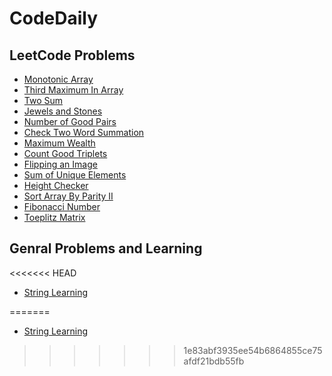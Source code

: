 # CodeDaily

## LeetCode Problems
+ [Monotonic Array](LeetCode/MonotonicArray.cpp)
+ [Third Maximum In Array](LeetCode/ThirdMaximum.cpp)
+ [Two Sum](LeetCode/1_TwoSum.cpp)
+ [Jewels and Stones](LeetCode/JewelsAndStones.cpp)
+ [Number of Good Pairs](LeetCode/NumberofGoodPairs.cpp)
+ [Check Two Word Summation](LeetCode/CheckTwoWordSummation.cpp)
+ [Maximum Wealth](LeetCode/maximumWealth.cpp)
+ [Count Good Triplets](LeetCode/CountGoodTriplets.cpp)
+ [Flipping an Image](LeetCode/FlippingImage.cpp)
+ [Sum of Unique Elements](LeetCode/UniqueEle.cpp)
+ [Height Checker](LeetCode/heightChecker.cpp)
+ [Sort Array By Parity II](LeetCode/EvenOdd.cpp)
+ [Fibonacci Number](LeetCode/Fibonacci.cpp)
+ [Toeplitz Matrix](LeetCode/ToeplitzMatrix.cpp)	


## Genral Problems and Learning
<<<<<<< HEAD
+ [String Learning](LeetCode/StringLearning.h)
 
=======
+ [String Learning](Leetcode/StringLearning.h)
>>>>>>> 1e83abf3935ee54b6864855ce75afdf21bdb55fb
